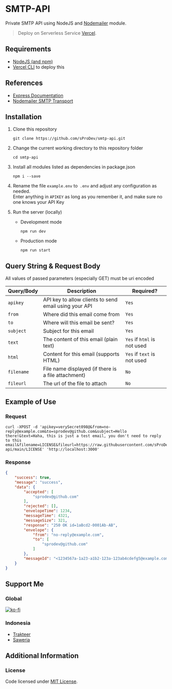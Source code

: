 # SMTP-API

Private SMTP API using NodeJS and [Nodemailer](https://nodemailer.com/) module.

> Deploy on Serverless Service [Vercel](https://vercel.com).

## Requirements

- [NodeJS (and npm)](https://nodejs.org/en/)
- [Vercel CLI](https://vercel.com/download) to deploy this

## References

- [Express Documentation](http://expressjs.com/en/starter/hello-world.html)
- [Nodemailer SMTP Transport](https://nodemailer.com/smtp/)

## Installation

1. Clone this repository
    ```
    git clone https://github.com/sProDev/smtp-api.git
    ```

2. Change the current working directory to this repository folder
    ```
    cd smtp-api
    ```

3. Install all modules listed as dependencies in package.json
    ```
    npm i --save
    ```

4. Rename the file `example.env` to` .env` and adjust any configuration as needed.<br>
   Enter anything in `APIKEY` as long as you remember it, and make sure no one knows your API Key
   
5. Run the server (locally)
    - Development mode
        ```
        npm run dev
        ```

    - Production mode
        ```
        npm run start
        ```

## Query String & Request Body

All values of passed parameters (especially GET) must be uri encoded

| Query/Body | Description                                           | Required?                   |
| ---------- | ----------------------------------------------------- | --------------------------- |
| `apikey`   | API key to allow clients to send email using your API | `Yes`                       |
| `from`     | Where did this email come from                        | `Yes`                       |
| `to`       | Where will this email be sent?                        | `Yes`                       |
| `subject`  | Subject for this email                                | `Yes`                       |
| `text`     | The content of this email (plain text)                | `Yes` if `html` is not used |
| `html`     | Content for this email (supports HTML)                | `Yes` if `text` is not used |
| `filename` | File name displayed (if there is a file attachment)   | `No`                        |
| `fileurl`  | The url of the file to attach                         | `No`                        |

## Example of Use

### Request

```curl
curl -XPOST -d 'apikey=verySecret098@&from=no-reply@example.com&to=sprodev@github.com&subject=Hello there!&text=Haha, this is just a test email, you don't need to reply to this email&filename=LICENSE&fileurl=https://raw.githubusercontent.com/sProDev/smtp-api/main/LICENSE' 'http://localhost:3000'
```

### Response

```json
{
    "success": true,
    "message": "success",
    "data": {
        "accepted": [
            "sprodev@github.com"
        ],
        "rejected": [],
        "envelopeTime": 1234,
        "messageTime": 4321,
        "messageSize": 321,
        "response": "250 OK id=1aBcd2-0001Ab-AB",
        "envelope": {
            "from": "no-reply@example.com",
            "to": [
                "sprodev@github.com"
            ]
        },
        "messageId": "<1234567a-1a23-a1b2-123a-123ab4cdefg5@example.com>"
    }
}
```

## Support Me

### Global

[![ko-fi](https://www.ko-fi.com/img/githubbutton_sm.svg)](https://ko-fi.com/sProDev)

### Indonesia

- [Trakteer](https://trakteer.id/sProDev)
- [Saweria](https://saweria.co/sProDev)

## Additional Information

### License

Code licensed under [MIT License](https://github.com/sProDev/smtp-api/blob/main/LICENSE).